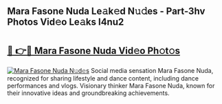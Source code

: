 ## Mara Fasone Nuda Le𝚊k𝚎d N𝚞𝚍es - Part-3hv Photos Vid𝚎o Le𝚊ks I4nu2

# <h2><a href="http://fbf0nhd.evod.top/?m=Mara+Fasone+Nuda">🔗 👉🔴 Mara Fasone Nuda Vid𝚎o Ph𝚘t𝚘s</a></h2>

[![Mara Fasone Nuda N𝚞d𝚎s](https://i.imgur.com/8V9OHl7.gif)](http://fbf0nhd.evod.top/?m=Mara+Fasone+Nuda)
Social media sensation Mara Fasone Nuda, recognized for sharing lifestyle and dance content, including dance performances and vlogs. Visionary thinker Mara Fasone Nuda, known for their innovative ideas and groundbreaking achievements. 

